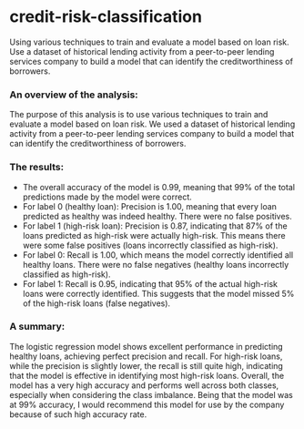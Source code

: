 # credit-risk-classification
Using various techniques to train and evaluate a model based on loan risk. Use a dataset of historical lending activity from a peer-to-peer lending services company to build a model that can identify the creditworthiness of borrowers.

### An overview of the analysis:
The purpose of this analysis is to use various techniques to train and evaluate a model based on loan risk. We used a dataset of historical lending activity from a peer-to-peer lending services company to build a model that can identify the creditworthiness of borrowers.

### The results:
- The overall accuracy of the model is 0.99, meaning that 99% of the total predictions made by the model were correct.
- For label 0 (healthy loan): Precision is 1.00, meaning that every loan predicted as healthy was indeed healthy. There were no false positives.
- For label 1 (high-risk loan): Precision is 0.87, indicating that 87% of the loans predicted as high-risk were actually high-risk. This means there were some false positives (loans incorrectly classified as high-risk).
- For label 0: Recall is 1.00, which means the model correctly identified all healthy loans. There were no false negatives (healthy loans incorrectly classified as high-risk).
- For label 1: Recall is 0.95, indicating that 95% of the actual high-risk loans were correctly identified. This suggests that the model missed 5% of the high-risk loans (false negatives).

### A summary:
The logistic regression model shows excellent performance in predicting healthy loans, achieving perfect precision and recall. For high-risk loans, while the precision is slightly lower, the recall is still quite high, indicating that the model is effective in identifying most high-risk loans. Overall, the model has a very high accuracy and performs well across both classes, especially when considering the class imbalance. Being that the model was at 99% accuracy, I would recommend this model for use by the company because of such high accuracy rate. 

